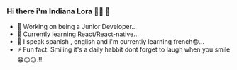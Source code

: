 ### Hi there i'm Indiana Lora 👋🏽 🐨

- 🔭 Working on being a Junior Developer...
- 🌱 Currently learning  React/React-native...
- 👯 I speak spanish , english and i'm currently learning french😍...
- ⚡ Fun fact: Smiling it's a daily habbit dont forget to laugh when you smile 😁😊😉.!!
